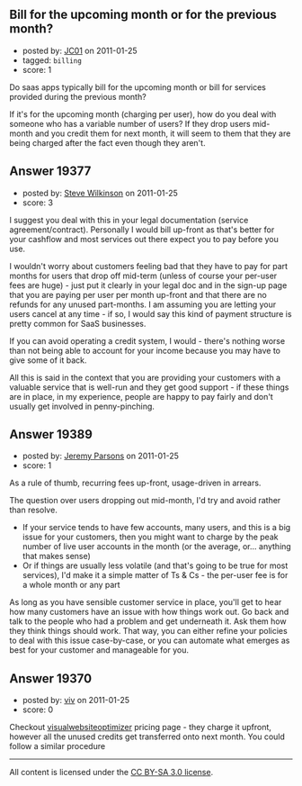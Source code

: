 ## Bill for the upcoming month or for the previous month?

- posted by: [JC01](https://stackexchange.com/users/-1/5328-jc01) on 2011-01-25
- tagged: `billing`
- score: 1

Do saas apps typically bill for the upcoming month or bill for services provided during the previous month?

If it's for the upcoming month (charging per user), how do you deal with someone who has a variable number of users? If they drop users mid-month and you credit them for next month, it will seem to them that they are being charged after the fact even though they aren't.




## Answer 19377

- posted by: [Steve Wilkinson](https://stackexchange.com/users/-1/2177-steve-wilkinson) on 2011-01-25
- score: 3

I suggest you deal with this in your legal documentation (service agreement/contract).  Personally I would bill up-front as that's better for your cashflow and most services out there expect you to pay before you use.  

I wouldn't worry about customers feeling bad that they have to pay for part months for users that drop off mid-term (unless of course your per-user fees are huge) - just put it clearly in your legal doc and in the sign-up page that you are paying per user per month up-front and that there are no refunds for any unused part-months.  I am assuming you are letting your users cancel at any time - if so, I would say this kind of payment structure is pretty common for SaaS businesses.

If you can avoid operating a credit system, I would - there's nothing worse than not being able to account for your income because you may have to give some of it back.

All this is said in the context that you are providing your customers with a valuable service that is well-run and they get good support - if these things are in place, in my experience, people are happy to pay fairly and don't usually get involved in penny-pinching.


## Answer 19389

- posted by: [Jeremy Parsons](https://stackexchange.com/users/-1/4291-jeremy-parsons) on 2011-01-25
- score: 1

As a rule of thumb, recurring fees up-front, usage-driven in arrears.

The question over users dropping out mid-month, I'd try and avoid rather than resolve.

* If your service tends to have few accounts, many users, and this is a big issue for your customers, then you might want to charge by the peak number of live user accounts in the month (or the average, or... anything that makes sense)
* Or if things are usually less volatile (and that's going to be true for most services), I'd make it a simple matter of Ts & Cs - the per-user fee is for a whole month or any part

As long as you have sensible customer service in place, you'll get to hear how many customers have an issue with how things work out. Go back and talk to the people who had a problem and get underneath it. Ask them how they think things should work. That way, you can either refine your policies to deal with this issue case-by-case, or you can automate what emerges as best for your customer and manageable for you.



## Answer 19370

- posted by: [viv](https://stackexchange.com/users/-1/2665-viv) on 2011-01-25
- score: 0

<p>Checkout <a href="http://visualwebsiteoptimizer" rel="nofollow">visualwebsiteoptimizer</a> pricing page - they charge it upfront, however all the unused credits get transferred onto next month. You could follow a similar procedure</p>




---

All content is licensed under the [CC BY-SA 3.0 license](https://creativecommons.org/licenses/by-sa/3.0/).
